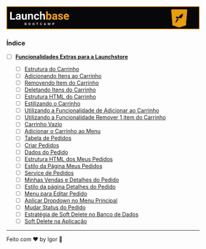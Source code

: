 <div style="text-align: center;">
  <a href="#">
    <img alt="LaunchBase" src="../../.github/logo.jpg"/>
  </a>
</div>

### **Índice**

- [ ] [**Funcionalidades Extras para a Launchstore**](#)

  - [ ] [Estrutura do Carrinho](#)
  - [ ] [Adicionando Itens ao Carrinho](#)
  - [ ] [Removendo Item do Carrinho](#)
  - [ ] [Deletando Itens do Carrinho](#)
  - [ ] [Estrutura HTML do Carrinho](#)
  - [ ] [Estilizando o Carrinho](#)
  - [ ] [Utilizando a Funcionalidade de Adicionar ao Carrinho](#)
  - [ ] [Utilizando a Funcionalidade Remover 1 item do Carrinho](#)
  - [ ] [Carrinho Vazio](#)
  - [ ] [Adicionar o Carrinho ao Menu](#)
  - [ ] [Tabela de Pedidos](#)
  - [ ] [Criar Pedidos](#)
  - [ ] [Dados do Pedido](#)
  - [ ] [Estrutura HTML dos Meus Pedidos](#)
  - [ ] [Estilo da Página Meus Pedidos](#)
  - [ ] [Service de Pedidos](#)
  - [ ] [Minhas Vendas e Detalhes do Pedido](#)
  - [ ] [Estilo da página Detalhes do Pedido](#)
  - [ ] [Menu para Editar Pedido](#)
  - [ ] [Aplicar Dropdown no Menu Principal](#)
  - [ ] [Mudar Status do Pedido](#)
  - [ ] [Estratégia de Soft Delete no Banco de Dados](#)
  - [ ] [Soft Delete na Aplicação](#)

---

Feito com ❤ by Igor 🖖
